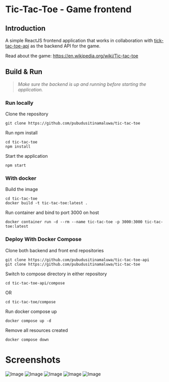 # Tic-Tac-Toe - Game frontend

## Introduction

A simple ReactJS frontend application that works in collaboration with [tick-tac-toe-api](https://github.com/pubudusitinamaluwa/tic-tac-toe-api) 
as the backend API for the game.

Read about the game: https://en.wikipedia.org/wiki/Tic-tac-toe

## Build & Run

> *Make sure the backend is up and running before starting the application.*
### Run locally

Clone the repository
```shell
git clone https://github.com/pubudusitinamaluwa/tic-tac-toe
```
Run npm install
```shell
cd tic-tac-toe
npm install
```
Start the application
```shell
npm start
```

### With docker
Build the image
```shell
cd tic-tac-toe
docker build -t tic-tac-toe:latest .
```
Run container and bind to port 3000 on host
```shell
docker container run -d --rm --name tic-tac-toe -p 3000:3000 tic-tac-toe:latest
```

### Deploy With Docker Compose
Clone both backend and front end repositories
```shell
git clone https://github.com/pubudusitinamaluwa/tic-tac-toe-api
git clone https://github.com/pubudusitinamaluwa/tic-tac-toe
```
Switch to compose directory in either repository
```shell
cd tic-tac-toe-api/compose
```
OR
```shell
cd tic-tac-toe/compose
```
Run docker compose up
```shell
docker compose up -d
```
Remove all resources created
```shell
docker compose down
```

# Screenshots

![Image](images/03.png)
![Image](images/02.png)
![Image](images/05.png)
![Image](images/03.png)
![Image](images/04.png)